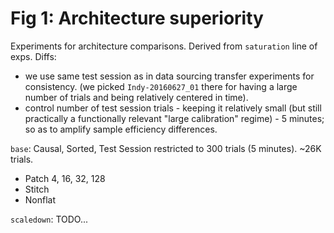 # Fig 1: Architecture superiority

Experiments for architecture comparisons. Derived from `saturation` line of exps.
Diffs:
- we use same test session as in data sourcing transfer experiments for consistency. (we picked `Indy-20160627_01` there for having a large number of trials and being relatively centered in time).
- control number of test session trials - keeping it relatively small (but still practically a functionally relevant "large calibration" regime) - 5 minutes; so as to amplify sample efficiency differences.

`base`:
Causal, Sorted, Test Session restricted to 300 trials (5 minutes). ~26K trials.
- Patch 4, 16, 32, 128
- Stitch
- Nonflat

`scaledown`:
TODO...